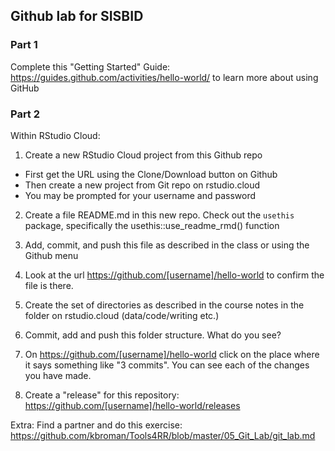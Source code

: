 ## Github lab for SISBID

### Part 1

Complete this "Getting Started" Guide:
https://guides.github.com/activities/hello-world/
to learn more about using GitHub

### Part 2

Within RStudio Cloud:

1. Create a new RStudio Cloud project from this Github repo
- First get the URL using the Clone/Download button on Github
- Then create a new project from Git repo on rstudio.cloud
- You may be prompted for your username and password

2. Create a file README.md in this new repo. Check out the `usethis` package, specifically the usethis::use_readme_rmd() function

3. Add, commit, and push this file as described in the class or using the Github menu

4. Look at the url https://github.com/[username]/hello-world to confirm the file is there. 

5. Create the set of directories as described in the course notes in the folder on rstudio.cloud (data/code/writing etc.) 

6. Commit, add and push this folder structure. What do you see? 

7. On https://github.com/[username]/hello-world click on the place where it says something like "3 commits". You can see each of the changes you have made. 

8. Create a "release" for this repository: https://github.com/[username]/hello-world/releases

Extra: Find a partner and do this exercise: https://github.com/kbroman/Tools4RR/blob/master/05_Git_Lab/git_lab.md
